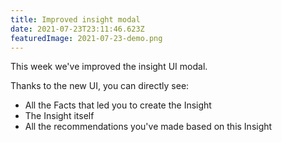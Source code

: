 ```yaml
---
title: Improved insight modal
date: 2021-07-23T23:11:46.623Z
featuredImage: 2021-07-23-demo.png
---
```


This week we've improved the insight UI modal.

Thanks to the new UI, you can directly see:

- All the Facts that led you to create the Insight
- The Insight itself
- All the recommendations you've made based on this Insight
